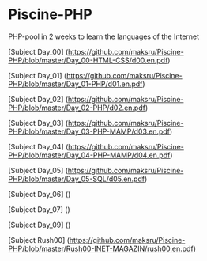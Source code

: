 # Piscine-PHP
PHP-pool in 2 weeks to learn the languages of the Internet

[Subject Day_00] (https://github.com/maksru/Piscine-PHP/blob/master/Day_00-HTML-CSS/d00.en.pdf)

[Subject Day_01] (https://github.com/maksru/Piscine-PHP/blob/master/Day_01-PHP/d01.en.pdf)

[Subject Day_02] (https://github.com/maksru/Piscine-PHP/blob/master/Day_02-PHP/d02.en.pdf)

[Subject Day_03] (https://github.com/maksru/Piscine-PHP/blob/master/Day_03-PHP-MAMP/d03.en.pdf)

[Subject Day_04] (https://github.com/maksru/Piscine-PHP/blob/master/Day_04-PHP-MAMP/d04.en.pdf)

[Subject Day_05] (https://github.com/maksru/Piscine-PHP/blob/master/Day_05-SQL/d05.en.pdf)

[Subject Day_06] ()

[Subject Day_07] ()

[Subject Day_09] ()

[Subject Rush00] (https://github.com/maksru/Piscine-PHP/blob/master/Rush00-INET-MAGAZIN/rush00.en.pdf)
